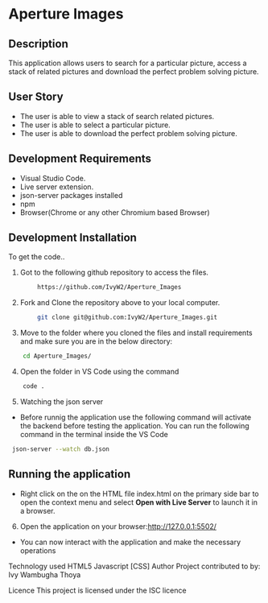 # Aperture Images 
## Description
This application allows users to search for a particular picture, access a stack of related pictures and download the perfect problem solving picture.

## User Story
- The user is able to view a stack of search related pictures.
- The user is able to select a particular picture.
- The user is able to download the perfect problem solving picture.

## Development Requirements
- Visual Studio Code.
- Live server extension.
- json-server packages installed
- npm
- Browser(Chrome or any other Chromium based Browser)

## Development Installation
To get the code..

1. Got to the following github repository to access the files.
```bash
        https://github.com/IvyW2/Aperture_Images
```

2. Fork and Clone the repository above to your local computer.
```bash
        git clone git@github.com:IvyW2/Aperture_Images.git
```
3. Move to the folder where you cloned the files and install requirements and make sure you are in the below directory:
```bash
    cd Aperture_Images/
```
4. Open the folder in VS Code using the command
```bash
    code .
```
5. Watching the json server
- Before runnig the application use the following command will activate the backend before testing the application. You can run the following command in the terminal inside the VS Code
```bash
 json-server --watch db.json 
```
## Running the application
- Right click on the on the HTML file index.html on the primary side bar to open the context menu and select **Open with Live Server** to launch it in a browser.

6. Open the application on your browser:http://127.0.0.1:5502/
- You can now interact with the application and make the necessary operations

Technology used
HTML5
Javascript
[CSS]
Author
Project contributed to by: Ivy Wambugha Thoya

Licence
This project is licensed under the ISC licence

